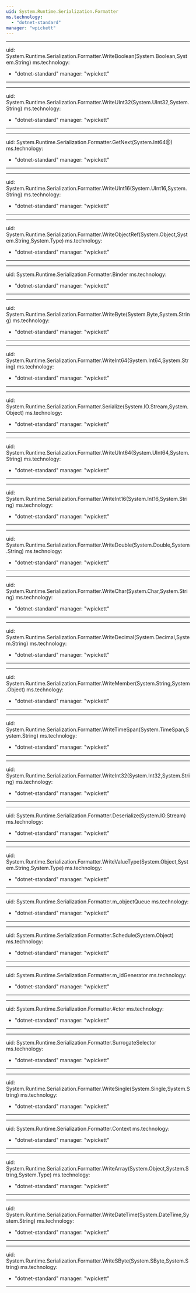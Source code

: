 ```yaml
---
uid: System.Runtime.Serialization.Formatter
ms.technology: 
  - "dotnet-standard"
manager: "wpickett"
---
```


---
uid: System.Runtime.Serialization.Formatter.WriteBoolean(System.Boolean,System.String)
ms.technology: 
  - "dotnet-standard"
manager: "wpickett"
---

---
uid: System.Runtime.Serialization.Formatter.WriteUInt32(System.UInt32,System.String)
ms.technology: 
  - "dotnet-standard"
manager: "wpickett"
---

---
uid: System.Runtime.Serialization.Formatter.GetNext(System.Int64@)
ms.technology: 
  - "dotnet-standard"
manager: "wpickett"
---

---
uid: System.Runtime.Serialization.Formatter.WriteUInt16(System.UInt16,System.String)
ms.technology: 
  - "dotnet-standard"
manager: "wpickett"
---

---
uid: System.Runtime.Serialization.Formatter.WriteObjectRef(System.Object,System.String,System.Type)
ms.technology: 
  - "dotnet-standard"
manager: "wpickett"
---

---
uid: System.Runtime.Serialization.Formatter.Binder
ms.technology: 
  - "dotnet-standard"
manager: "wpickett"
---

---
uid: System.Runtime.Serialization.Formatter.WriteByte(System.Byte,System.String)
ms.technology: 
  - "dotnet-standard"
manager: "wpickett"
---

---
uid: System.Runtime.Serialization.Formatter.WriteInt64(System.Int64,System.String)
ms.technology: 
  - "dotnet-standard"
manager: "wpickett"
---

---
uid: System.Runtime.Serialization.Formatter.Serialize(System.IO.Stream,System.Object)
ms.technology: 
  - "dotnet-standard"
manager: "wpickett"
---

---
uid: System.Runtime.Serialization.Formatter.WriteUInt64(System.UInt64,System.String)
ms.technology: 
  - "dotnet-standard"
manager: "wpickett"
---

---
uid: System.Runtime.Serialization.Formatter.WriteInt16(System.Int16,System.String)
ms.technology: 
  - "dotnet-standard"
manager: "wpickett"
---

---
uid: System.Runtime.Serialization.Formatter.WriteDouble(System.Double,System.String)
ms.technology: 
  - "dotnet-standard"
manager: "wpickett"
---

---
uid: System.Runtime.Serialization.Formatter.WriteChar(System.Char,System.String)
ms.technology: 
  - "dotnet-standard"
manager: "wpickett"
---

---
uid: System.Runtime.Serialization.Formatter.WriteDecimal(System.Decimal,System.String)
ms.technology: 
  - "dotnet-standard"
manager: "wpickett"
---

---
uid: System.Runtime.Serialization.Formatter.WriteMember(System.String,System.Object)
ms.technology: 
  - "dotnet-standard"
manager: "wpickett"
---

---
uid: System.Runtime.Serialization.Formatter.WriteTimeSpan(System.TimeSpan,System.String)
ms.technology: 
  - "dotnet-standard"
manager: "wpickett"
---

---
uid: System.Runtime.Serialization.Formatter.WriteInt32(System.Int32,System.String)
ms.technology: 
  - "dotnet-standard"
manager: "wpickett"
---

---
uid: System.Runtime.Serialization.Formatter.Deserialize(System.IO.Stream)
ms.technology: 
  - "dotnet-standard"
manager: "wpickett"
---

---
uid: System.Runtime.Serialization.Formatter.WriteValueType(System.Object,System.String,System.Type)
ms.technology: 
  - "dotnet-standard"
manager: "wpickett"
---

---
uid: System.Runtime.Serialization.Formatter.m_objectQueue
ms.technology: 
  - "dotnet-standard"
manager: "wpickett"
---

---
uid: System.Runtime.Serialization.Formatter.Schedule(System.Object)
ms.technology: 
  - "dotnet-standard"
manager: "wpickett"
---

---
uid: System.Runtime.Serialization.Formatter.m_idGenerator
ms.technology: 
  - "dotnet-standard"
manager: "wpickett"
---

---
uid: System.Runtime.Serialization.Formatter.#ctor
ms.technology: 
  - "dotnet-standard"
manager: "wpickett"
---

---
uid: System.Runtime.Serialization.Formatter.SurrogateSelector
ms.technology: 
  - "dotnet-standard"
manager: "wpickett"
---

---
uid: System.Runtime.Serialization.Formatter.WriteSingle(System.Single,System.String)
ms.technology: 
  - "dotnet-standard"
manager: "wpickett"
---

---
uid: System.Runtime.Serialization.Formatter.Context
ms.technology: 
  - "dotnet-standard"
manager: "wpickett"
---

---
uid: System.Runtime.Serialization.Formatter.WriteArray(System.Object,System.String,System.Type)
ms.technology: 
  - "dotnet-standard"
manager: "wpickett"
---

---
uid: System.Runtime.Serialization.Formatter.WriteDateTime(System.DateTime,System.String)
ms.technology: 
  - "dotnet-standard"
manager: "wpickett"
---

---
uid: System.Runtime.Serialization.Formatter.WriteSByte(System.SByte,System.String)
ms.technology: 
  - "dotnet-standard"
manager: "wpickett"
---
